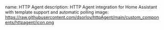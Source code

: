 name: HTTP Agent
description: HTTP Agent integration for Home Assistant with template support and automatic polling
image: https://raw.githubusercontent.com/dsorlov/httpAgent/main/custom_components/httpagent/icon.png